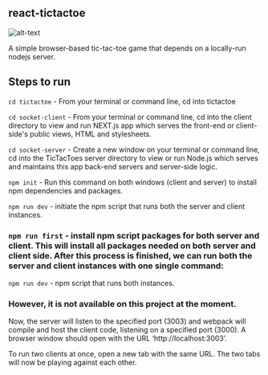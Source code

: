 ## react-tictactoe

![alt-text](https://imgur.com/pnFGz02.jpg)

A simple browser-based tic-tac-toe game that depends on a locally-run nodejs server.

## Steps to run

`cd tictactoe` - From your terminal or command line, cd into tictactoe

`cd socket-client` - From your terminal or command line, cd into the client directory to view and run NEXT.js app which serves the front-end or client-side's public views, HTML and stylesheets.

`cd socket-server` - Create a new window on your terminal or command line, cd into the TicTacToes server directory to view or run Node.js which serves and maintains this app back-end servers and server-side logic.

`npm init` - Run this command on both windows (client and server) to install npm dependencies and packages.

`npm run dev` - initiate the npm script that runs both the server and client instances.


### `npm run first` - install npm script packages for both server and client. This will install all packages needed on both server and client side. After this process is finished, we can run both the server and client instances with one single command: 

`npm run dev` - npm script that runs both instances.
### However, it is not available on this project at the moment.


Now, the server will listen to the specified port (3003) and webpack will compile and host the client code,
listening on a specified port (3000). A browser window should open with the URL ‘http://localhost:3003’.

To run two clients at once, open a new tab with the same URL. The two tabs will now be playing against each
other.